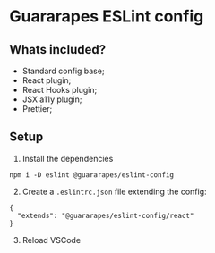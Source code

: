 # Guararapes ESLint config

## Whats included?

- Standard config base;
- React plugin;
- React Hooks plugin;
- JSX a11y plugin;
- Prettier;

## Setup

1. Install the dependencies
```
npm i -D eslint @guararapes/eslint-config
```

2. Create a `.eslintrc.json` file extending the config:
```
{
  "extends": "@guararapes/eslint-config/react"
}
```

3. Reload VSCode
